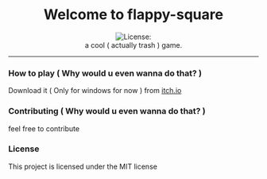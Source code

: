 <div align="center">
<h1 align="center">Welcome to flappy-square</h1>
<img alt="License: " src="https://img.shields.io/badge/License--blue" /><br>
a cool ( actually trash ) game.
</div>

***

### How to play ( Why would u even wanna do that? )
Download it ( Only for windows for now ) from [itch.io](https://kekda-is-cool.itch.io/flappy-square)

### Contributing ( Why would u even wanna do that? )
feel free to contribute

### License
This project is licensed under the MIT license